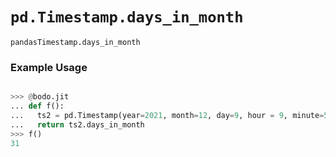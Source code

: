 # `pd.Timestamp.days_in_month`


`pandasTimestamp.days_in_month`

### Example Usage

```py

>>> @bodo.jit
... def f():
...   ts2 = pd.Timestamp(year=2021, month=12, day=9, hour = 9, minute=57, second=44, microsecond=114123)
...   return ts2.days_in_month
>>> f()
31
```

